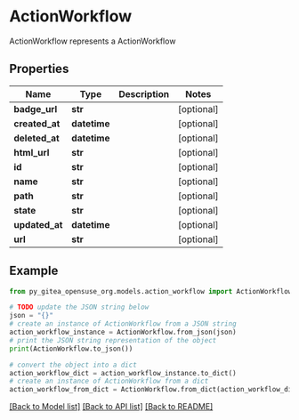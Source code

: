 # ActionWorkflow

ActionWorkflow represents a ActionWorkflow

## Properties

Name | Type | Description | Notes
------------ | ------------- | ------------- | -------------
**badge_url** | **str** |  | [optional] 
**created_at** | **datetime** |  | [optional] 
**deleted_at** | **datetime** |  | [optional] 
**html_url** | **str** |  | [optional] 
**id** | **str** |  | [optional] 
**name** | **str** |  | [optional] 
**path** | **str** |  | [optional] 
**state** | **str** |  | [optional] 
**updated_at** | **datetime** |  | [optional] 
**url** | **str** |  | [optional] 

## Example

```python
from py_gitea_opensuse_org.models.action_workflow import ActionWorkflow

# TODO update the JSON string below
json = "{}"
# create an instance of ActionWorkflow from a JSON string
action_workflow_instance = ActionWorkflow.from_json(json)
# print the JSON string representation of the object
print(ActionWorkflow.to_json())

# convert the object into a dict
action_workflow_dict = action_workflow_instance.to_dict()
# create an instance of ActionWorkflow from a dict
action_workflow_from_dict = ActionWorkflow.from_dict(action_workflow_dict)
```
[[Back to Model list]](../README.md#documentation-for-models) [[Back to API list]](../README.md#documentation-for-api-endpoints) [[Back to README]](../README.md)


